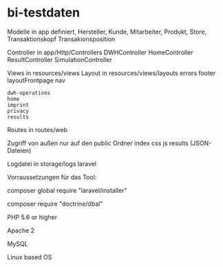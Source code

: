 # bi-testdaten

Modelle in app definiert,
	Hersteller,
	Kunde,
	Mitarbeiter, 
	Produkt,
	Store,
	Transaktionskopf
	Transakionsposition

Controller in app/Http/Controllers
	DWHController
	HomeController
	ResultController
	SimulationController

Views in resources/views
	Layout in resources/views/layouts
		errors
		footer
		layoutFrontpage
		nav

	dwh-operations
	home
	imprint
	privacy
	results

Routes in routes/web

Zugriff von außen nur auf den public Ordner
	index
	css
	js
	results (JSON-Dateien)

Logdatei in storage/logs
	laravel

Vorraussetzungen für das Tool:

composer global require "laravel/installer"

composer require "doctrine/dbal"

PHP 5.6 or higher

Apache 2

MySQL

Linux based OS